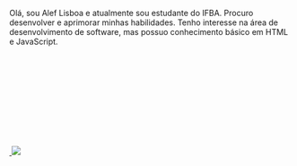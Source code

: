 Olá, sou Alef Lisboa e atualmente sou estudante do IFBA. Procuro desenvolver e aprimorar minhas habilidades. Tenho interesse na área de desenvolvimento de software, mas possuo conhecimento básico em HTML e JavaScript.

<div>
  <a href = "https://beacons.ai/Aleflisboa">
<img height= "180em" scr = "https://github-readme-stats.vercel.app/api?username=Aleflisboa)](https://github.com/Aleflisboa/github-readme-stats"/>
<picture>
  <source
    srcset="https://github-readme-stats.vercel.app/api?username=Aleflisboa&show_icons=true&theme=dark"
    media="(prefers-color-scheme: dark)"
  />
  <source
    srcset="https://github-readme-stats.vercel.app/api?username=Aleflisboa&show_icons=true"
    media="(prefers-color-scheme: light), (prefers-color-scheme: no-preference)"
  />
  <img src="https://github-readme-stats.vercel.app/api?username=anuraghazra&show_icons=true" />
</picture>
</div>
